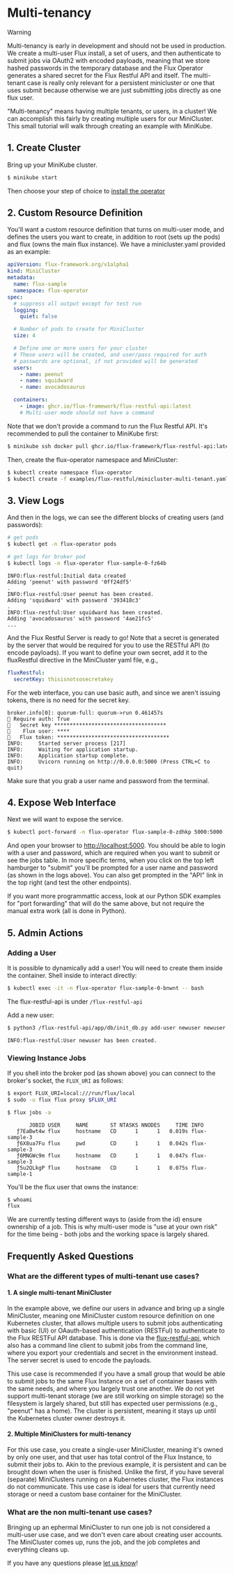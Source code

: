 # Multi-tenancy


<div class="result docutils container">
<div class="warning admonition">
<p class="admonition-title">Warning</p>
    <p>Multi-tenancy is early in development and should not be used in production.
    We create a multi-user Flux install, a set of users, and then authenticate
    to submit jobs via OAuth2 with encoded payloads, meaning that we store hashed
    passwords in the temporary database and the Flux Operator generates a shared
    secret for the Flux Restful API and itself. The multi-tenant case is really
    only relevant for a persistent minicluster or one that uses submit because
    otherwise we are just submitting jobs directly as one flux user.</p>
</div>
</div>

"Multi-tenancy" means having multiple tenants, or users, in a cluster! We can accomplish this
fairly by creating multiple users for our MiniCluster. This small tutorial will walk through
creating an example with MiniKube.

## 1. Create Cluster

Bring up your MiniKube cluster.

```bash
$ minikube start
```

Then choose your step of choice to [install the operator](https://flux-framework.org/flux-operator/getting_started/user-guide.html#install)

## 2. Custom Resource Definition

You'll want a custom resource definition that turns on multi-user mode, and defines the users you
want to create, in addition to root (sets up the pods) and flux (owns the main flux instance). We
have a minicluster.yaml provided as an example:

```yaml
apiVersion: flux-framework.org/v1alpha1
kind: MiniCluster
metadata:
  name: flux-sample
  namespace: flux-operator
spec:
  # suppress all output except for test run
  logging:
    quiet: false

  # Number of pods to create for MiniCluster
  size: 4

  # Define one or more users for your cluster
  # These users will be created, and user/pass required for auth
  # passwords are optional, if not provided will be generated
  users:
    - name: peenut
    - name: squidward
    - name: avocadosaurus

  containers:
    - image: ghcr.io/flux-framework/flux-restful-api:latest
    # Multi-user mode should not have a command
```

Note that we don't provide a command to run the Flux Restful API. It's recommended to pull the container
to MiniKube first:

```bash
$ minikube ssh docker pull ghcr.io/flux-framework/flux-restful-api:latest
```

Then, create the flux-operator namespace and MiniCluster:

```bash
$ kubectl create namespace flux-operator
$ kubectl create -f examples/flux-restful/minicluster-multi-tenant.yaml
```

## 3. View Logs

And then in the logs, we can see the different blocks of creating users (and passwords):

```bash
# get pods
$ kubectl get -n flux-operator pods

# get logs for broker pod
$ kubectl logs -n flux-operator flux-sample-0-fz64b
```

```console
INFO:flux-restful:Initial data created
Adding 'peenut' with password '0ff24df5'
.
INFO:flux-restful:User peenut has been created.
Adding 'squidward' with password '393418c3'
.
INFO:flux-restful:User squidward has been created.
Adding 'avocadosaurus' with password '4ae21fc5'
...
```

And the Flux Restful Server is ready to go! Note that a secret is generated by the
server that would be required for you to use the RESTful API (to encode payloads).
If you want to define your own secret, add it to the fluxRestful directive in
the MiniCluster yaml file, e.g.,

```yaml
fluxRestful:
  secretKey: thisisnotsosecretakey
```

For the web interface, you can use basic auth, and since we aren't issuing tokens,
there is no need for the secret key.

```console
broker.info[0]: quorum-full: quorum->run 0.461457s
🍓 Require auth: True
🍓   Secret key ************************************
🍓    Flux user: ****
🍓   Flux token: ************************************
INFO:     Started server process [217]
INFO:     Waiting for application startup.
INFO:     Application startup complete.
INFO:     Uvicorn running on http://0.0.0.0:5000 (Press CTRL+C to quit)
```

Make sure that you grab a user name and password from the terminal.

## 4. Expose Web Interface

Next we will want to expose the service.

```bash
$ kubectl port-forward -n flux-operator flux-sample-0-zdhkp 5000:5000
```

And open your browser to [http://localhost:5000](http://localhost:5000). You
should be able to login with a user and password, which are required when you want to
submit or see the jobs table. In more specific terms, when you click on the top left 
hamburger to "submit" you'll be prompted for a user name and password (as shown in the logs above). 
You can also get prompted in the "API" link in the top right (and test the other endpoints).

If you want more programmattic access, look at 
our Python SDK examples for "port forwarding" that will do the same above, 
but not require the manual extra work (all is done in Python).

## 5. Admin Actions

### Adding a User

It is possible to dynamically add a user! You will need to create them inside the container.
Shell inside to interact directly:

```bash
$ kubectl exec -it -n flux-operator flux-sample-0-bnwnt -- bash
```

The flux-restful-api is under `/flux-restful-api`

Add a new user:

```bash
$ python3 /flux-restful-api/app/db/init_db.py add-user newuser newuser
```
```console
INFO:flux-restful:User newuser has been created.
```

### Viewing Instance Jobs

If you shell into the broker pod (as shown above) you can connect to the broker's socket, the `FLUX_URI` 
as follows:

```bash
$ export FLUX_URI=local:///run/flux/local
$ sudo -u flux flux proxy $FLUX_URI
```
```bash
$ flux jobs -a
```
```console
       JOBID USER     NAME       ST NTASKS NNODES     TIME INFO
   ƒ7EaBwt4w flux     hostname   CD      1      1   0.019s flux-sample-3
   ƒ6X8ua7Fu flux     pwd        CD      1      1   0.042s flux-sample-3
   ƒ6MNGWc9m flux     hostname   CD      1      1   0.047s flux-sample-3
   ƒ5u2QLkgP flux     hostname   CD      1      1   0.075s flux-sample-1
```
You'll be the flux user that owns the instance:

```bash
$ whoami
flux
```

We are currently testing different ways to (aside from the id) ensure ownership
of a job. This is why multi-user mode is "use at your own risk" for the time being -
both jobs and the working space is largely shared.

## Frequently Asked Questions

### What are the different types of multi-tenant use cases?

#### 1. A single multi-tenant MiniCluster

In the example above, we define our users in advance and bring up a single MiniCluster, meaning one MiniCluster
custom resource definition on one Kubernetes cluster, that allows multiple users to submit jobs authenticating
with basic (UI) or OAauth-based authentication (RESTFul) to authenticate to the Flux RESTFul API database. 
This is done via the [flux-restful-api](https://github.com/flux-framework/flux-restful-api), which also has
a command line client to submit jobs from the command line, where you export your credentials and secret in
the environment instead. The server secret is used to encode the payloads. 

This use case is recommended if you have a small group that would be able to submit jobs to the same 
Flux Instance on a set of container bases with the same needs, and where you largely trust one another. We do not
yet support multi-tenant storage (we are still working on simple storage) so the filesystem is largely shared,
but still has expected user permissions (e.g., "peenut" has a home). The cluster is persistent,
meaning it stays up until the Kubernetes cluster owner destroys it.

#### 2. Multiple MiniClusters for multi-tenancy

For this use case, you create a single-user MiniCluster, meaning it's owned by only one user, and that user has total
control of the Flux Instance, to submit their jobs to. Akin to the previous example, it is persistent and
can be brought down when the user is finished. Unlike the first, if you have several (separate) MiniClusters
running on a Kubernetes cluster, the Flux instances do not communicate. This use case is ideal for users
that currently need storage or need a custom base container for the MiniCluster.

### What are the non multi-tenant use cases?

Bringing up an ephermal MiniCluster to run one job is not considered a multi-user use case,
and we don't even care about creating user accounts. The MiniCluster comes up, runs the job,
and the job completes and everything cleans up.

If you have any questions please [let us know](https://github.com/flux-framework/flux-operator/issues)!
